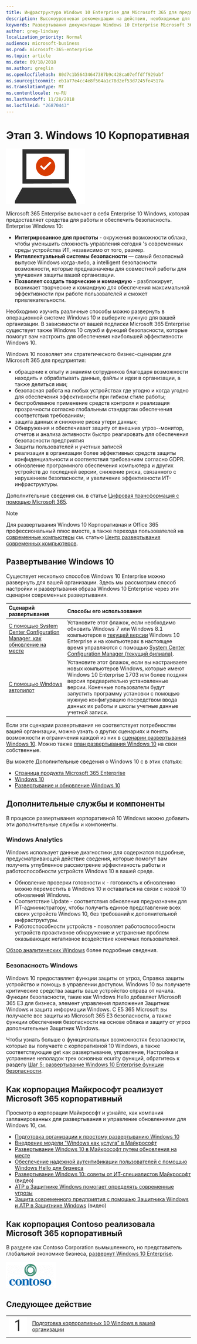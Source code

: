 ```yaml
---
title: Инфраструктура Windows 10 Enterprise для Microsoft 365 для предприятия
description: Высокоуровневая рекомендации на действия, необходимые для развертывания корпоративной 10 Windows на компьютерах в составе Microsoft 365 Enterprise.
keywords: Развертывания документации Windows 10 Enterprise Microsoft 365 365 Microsoft, Microsoft 365 корпоративный
author: greg-lindsay
localization_priority: Normal
audience: microsoft-business
ms.prod: microsoft-365-enterprise
ms.topic: article
ms.date: 09/18/2018
ms.author: greglin
ms.openlocfilehash: 80d7c1b56434647387b9c428ca07effdff929abf
ms.sourcegitcommit: eb1a77e4cc4e8f564a1c78d2ef53d7245fe4517a
ms.translationtype: MT
ms.contentlocale: ru-RU
ms.lasthandoff: 11/28/2018
ms.locfileid: "26870443"
---
```

# <a name="phase-3-windows-10-enterprise"></a>Этап 3. Windows 10 Корпоративная

![](./media/deploy-foundation-infrastructure/win10enterprise_icon.png)

Microsoft 365 Enterprise включает в себя Enterprise 10 Windows, которая предоставляет средства для работы и обеспечить безопасность. Enterprise Windows 10:

- **Интегрированное для простоты** - окружения возможности облака, чтобы уменьшить сложность управления сегодня 's современных среды устройства ИТ, независимо от того, размер.
- **Интеллектуальный системы безопасности** — самый безопасный выпуске Windows когда-либо, а intelligent безопасности возможности, которые предназначены для совместной работы для улучшения защиты вашей организации.
- **Позволяет создать творческие и командную** - разблокирует, возникает творческие и командную для обеспечения максимальной эффективности при работе пользователей и сможет привлекательности.

Необходимо изучить различные способы можно развернуть в операционной системе Windows 10 и выберите нужную для вашей организации. В зависимости от вашей подписки Microsoft 365 Enterprise существует также Windows 10 служб и функций безопасности, которые помогут вам настроить для обеспечения наибольшей эффективности Windows 10.

Windows 10 позволяет эти стратегического бизнес-сценарии для Microsoft 365 для предприятия:

- обращение к опыту и знаниям сотрудников благодаря возможности находить и обрабатывать данные, файлы и идеи в организации, а также делиться ими;
- безопасная работа на любых устройствах где угодно и когда угодно для обеспечения эффективности при гибком стиле работы;
- беспроблемное применение средств контроля и реализация прозрачности согласно глобальным стандартам обеспечения соответствия требованиям;
- защита данных и снижение риска утери данных;
- Обнаружения и обеспечивает защиту от внешних угроз--монитор, отчетов и анализа активности быстро реагировать для обеспечения безопасности предприятия
- Защиты пользователей и учетных записей
- реализация в организации более эффективных средств защиты конфиденциальности и соответствия требованиям согласно GDPR.
- обновление программного обеспечения компьютера и других устройств до последней версии, снижение риска, связанного с нарушением безопасности, и увеличение эффективности ИТ-инфраструктуры.

Дополнительные сведения см. в статье [Цифровая трансформация с помощью Microsoft 365](http://transform.microsoft.com). 

>[!Note]
>Для развертывания Windows 10 Корпоративная и Office 365 профессиональный плюс вместе, а также перехода пользователей на [современные компьютеры](https://www.microsoft.com/microsoft-365/modern-desktop) см. статью [Центр развертывания современных компьютеров](http://aka.ms/howtoshift).
>

## <a name="windows-10-deployment"></a>Развертывание Windows 10

Существует несколько способов Windows 10 Enterprise можно развернуть для вашей организации. Здесь мы рассмотрим способ настройки и развертывания образа Windows 10 Enterprise через эти сценарии современных развертывания.

| Сценарий развертывания | Способы его использования |
|:--- |:--- |
| [С помощью System Center Configuration Manager, как обновление на месте](windows10-deploy-inplaceupgrade.md) | Установите этот флажок, если необходимо обновить Windows 7 или Windows 8.1 компьютеров в <a href="https://aka.ms/windows-10-release-information" target="_blank">текущей версии</a> Windows 10 Enterprise и на компьютерах в настоящее время управляются с помощью <a href="https://aka.ms/introtosccm" target="_blank">System Center Configuration Manager (текущий филиала)</a>. |
| [С помощью Windows автопилот](windows10-deploy-autopilot.md) | Установите этот флажок, если вы настраиваете новых компьютеров Windows, которые имеют Windows 10 Enterprise 1703 или более поздняя версия предварительно установленные версии. Конечные пользователи будут запустить программу установки с помощью нужную конфигурацию посредством ввода данных их работы и школы учетные данные учетной записи. |

Если эти сценарии развертывания не соответствует потребностям вашей организации, можно узнать о других сценариях и понять возможности и ограничения каждой из них в [сценарии развертывания Windows 10](https://docs.microsoft.com/windows/deployment/windows-10-deployment-scenarios). Можно также <a href="https://aka.ms/planforwin10deployment" target="_blank">план развертывания Windows 10</a> на свои собственные.

Вы можете Дополнительные сведения о Windows 10 с в этих статьях:

- [Страница продукта Microsoft 365 Enterprise](https://www.microsoft.com/microsoft-365/enterprise)
- [Windows 10](https://docs.microsoft.com/windows/windows-10)
- [Развертывание и обновление Windows 10](https://docs.microsoft.com/windows/deployment/)


## <a name="additional-services-and-features"></a>Дополнительные службы и компоненты
В процессе развертывания корпоративной 10 Windows можно добавить эти дополнительные службы и компоненты.

### <a name="windows-analytics"></a>Windows Analytics

Windows использует данные диагностики для содержатся подробные, предусматривающей действие сведения, которые помогут вам получить углубленное рассмотрение эффективность работы и работоспособности устройств Windows 10 в вашей среде.

* Обновление проверки готовности к - готовность к обновлению можно переместить в Windows 10 и оставаться на связи с новой 10 обновлений Windows. 
* Соответствие Update - соответствия обновления предназначен для ИТ-администратору, чтобы получить единое представление всех своих устройств Windows 10, без требований к дополнительной инфраструктуры.
* Работоспособности устройств - позволяет работоспособности устройств проактивное обнаружение и устранение проблем оказывающих негативное воздействие конечных пользователей.

[Обзор аналитических Windows](https://docs.microsoft.com/windows/deployment/update/windows-analytics-overview) более подробные сведения.

### <a name="windows-security"></a>Безопасность Windows

Windows 10 предоставляет функции защиты от угроз, Справка защиты устройство и помощь в управлении доступом. Windows 10 вы получаете критические средства защиты ваше устройство справа от начала. Функции безопасности, такие как Windows Hello добавляет Microsoft 365 E3 для бизнеса, элемент управления приложения Защитник Windows и защита информации Windows. С E5 365 Microsoft вы получаете все защиты из Microsoft 365 E3 безопасности, а также функции обеспечения безопасности на основе облака и защиту от угроз дополнительные Защитник Windows. 

Чтобы узнать больше о функциональных возможностях безопасности, которые вы получаете с корпоративной 10 Windows, а также соответствующие get как развертывание, управление, Настройка и устранение неполадок трех основных ecurity функций, обратитесь к разделу [Шаг 5: развертывание Windows 10 Enterprise функции безопасности](windows10-enable-security-features.md).

## <a name="how-microsoft-does-microsoft-365-enterprise"></a>Как корпорация Майкрософт реализует Microsoft 365 корпоративный

Просмотр в корпорации Майкрософт и узнайте, как компания запланированных для развертывания и управление обновлениями для Windows 10, см.

- [Подготовка организации к простому развертыванию Windows 10](https://www.microsoft.com/itshowcase/windows10deployment?wt.mc_id=bmkg_itsc)
- [Внедрение модели "Windows как услуга" в Майкрософт](https://www.microsoft.com/itshowcase/Article/Content/851/Adopting-Windows-as-a-service-at-Microsoft)
- [Развертывание Windows 10 в Майкрософт путем обновления на месте](https://www.microsoft.com/itshowcase/Article/Content/668/Deploying-Windows-10-at-Microsoft-as-an-inplace-upgrade)
- [Обеспечение надежной аутентификации пользователей с помощью Windows Hello для бизнеса](https://www.microsoft.com/itshowcase/Article/Content/756/Implementing-strong-user-authentication-with-Windows-Hello-for-Business)
- [Развертывание Windows 10: советы от ИТ-специалистов Майкрософт](https://www.microsoft.com/itshowcase/Article/Content/951/Windows-10-deployment-tips-and-tricks-from-Microsoft-IT) (видео)
- [ATP в Защитнике Windows помогает определять современные угрозы](https://www.microsoft.com/itshowcase/Article/Content/854/Windows-Defender-ATP-helps-detect-sophisticated-threats)
- [Защита современного предприятия с помощью Защитника Windows и ATP в Защитнике Windows](https://www.microsoft.com/itshowcase/Article/Content/903/Securing-the-modern-enterprise-with-Windows-Defender-and-Windows-Defender-ATP) (видео)

## <a name="how-contoso-did-microsoft-365-enterprise"></a>Как корпорация Contoso реализовала Microsoft 365 корпоративный

В разделе как Contoso Corporation вымышленного, но представитель глобальной экономике бизнеса, [развернут Windows 10 Enterprise](contoso-win10.md).

![](./media/contoso-overview/contoso-icon.png)

## <a name="next-step"></a>Следующее действие

|||
|:-------|:-----|
|![](./media/stepnumbers/Step1.png)| [Подготовка корпоративных 10 Windows в вашей организации](windows10-prepare-your-org.md) |
